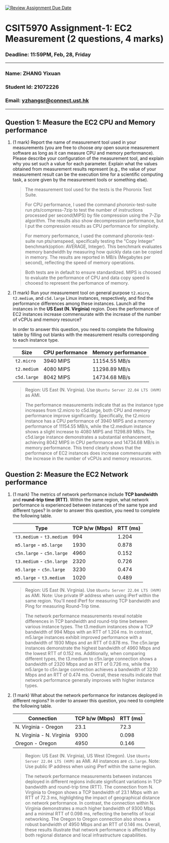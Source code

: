 [![Review Assignment Due Date](https://classroom.github.com/assets/deadline-readme-button-22041afd0340ce965d47ae6ef1cefeee28c7c493a6346c4f15d667ab976d596c.svg)](https://classroom.github.com/a/IAASVEAZ)
# CSIT5970 Assignment-1: EC2 Measurement (2 questions, 4 marks)

### Deadline: 11:59PM, Feb, 28, Friday

---

### Name: ZHANG Yixuan
### Student Id: 21072226
### Email: yzhangsr@connect.ust.hk

---

## Question 1: Measure the EC2 CPU and Memory performance

1. (1 mark) Report the name of measurement tool used in your measurements (you are free to choose *any* open source measurement software as long as it can measure CPU and memory performance). Please describe your configuration of the measurement tool, and explain why you set such a value for each parameter. Explain what the values obtained from measurement results represent (e.g., the value of your measurement result can be the execution time for a scientific computing task, a score given by the measurement tools or something else).

    > The measurement tool used for the tests is the Phoronix Test Suite.

    > For CPU performance, I used the command phoronix-test-suite run pts/compress-7zip to test the number of instructions processed per second(MIPS) by file compression using the 7-Zip algorithm. The results also show decompression performance, but I put the compression results as CPU performance for simplixity.

    > For memory performance, I used the command phoronix-test-suite run pts/ramspeed, specifically testing the "Copy Integer" benchmark(option: AVERAGE, Integer). This benchmark evaluates memory bandwidth by measuring how quickly data can be copied in memory. The results are reported in MB/s (Megabytes per second), reflecting the speed of memory operations.

    > Both tests are in default to ensure standardized. MIPS is choosed to evaluate the performance of CPU and data copy speed is chooesd to represent the perfomance of memory.

1. (1 mark) Run your measurement tool on general purpose `t2.micro`, `t2.medium`, and `c5d.large` Linux instances, respectively, and find the performance differences among these instances. Launch all the instances in the **US East (N. Virginia)** region. Does the performance of EC2 instances increase commensurate with the increase of the number of vCPUs and memory resource?

    In order to answer this question, you need to complete the following table by filling out blanks with the measurement results corresponding to each instance type.

    | Size        | CPU performance | Memory performance |
    | ----------- | --------------- | ------------------ |
    | `t2.micro` |    3940 MIPS             |      11154.55 MB/s              |
    | `t2.medium`  |  4080 MIPS               |   11298.89 MB/s                 |
    | `c5d.large` |   8042 MIPS	              |   14734.68 MB/s                 |

    > Region: US East (N. Virginia). Use `Ubuntu Server 22.04 LTS (HVM)` as AMI.
    
    > The performance measurements indicate that as the instance type increases from t2.micro to c5d.large, both CPU and memory performance improve significantly. Specifically, the t2.micro instance has a CPU performance of 3940 MIPS and a memory performance of 11154.55 MB/s, while the t2.medium instance shows a slight increase to 4080 MIPS and 11298.89 MB/s. The c5d.large instance demonstrates a substantial enhancement, achieving 8042 MIPS in CPU performance and 14734.68 MB/s in memory performance. This trend clearly shows that the performance of EC2 instances does increase commensurate with the increase in the number of vCPUs and memory resources.

## Question 2: Measure the EC2 Network performance

1. (1 mark) The metrics of network performance include **TCP bandwidth** and **round-trip time (RTT)**. Within the same region, what network performance is experienced between instances of the same type and different types? In order to answer this question, you need to complete the following table.

    | Type                      | TCP b/w (Mbps) | RTT (ms) |
    | ------------------------- | -------------- | -------- |
    | `t3.medium` - `t3.medium` |     994           |   1.204       |
    | `m5.large` - `m5.large`   |    1930            |    0.878      |
    | `c5n.large` - `c5n.large` |  4960              |  0.152        |
    | `t3.medium` - `c5n.large` |  2320              | 0.726         |
    | `m5.large` - `c5n.large`  |  3230              |   0.474       |
    | `m5.large` - `t3.medium`  |   1020             |    0.489      |

    > Region: US East (N. Virginia). Use `Ubuntu Server 22.04 LTS (HVM)` as AMI. Note: Use private IP address when using iPerf within the same region. You'll need iPerf for measuring TCP bandwidth and Ping for measuring Round-Trip time.
    
    > The network performance measurements reveal notable differences in TCP bandwidth and round-trip time between various instance types. The t3.medium instances show a TCP bandwidth of 994 Mbps with an RTT of 1.204 ms. In contrast, m5.large instances exhibit improved performance with a bandwidth of 1930 Mbps and an RTT of 0.878 ms. The c5n.large instances demonstrate the highest bandwidth of 4960 Mbps and the lowest RTT of 0.152 ms. Additionally, when comparing different types, the t3.medium to c5n.large connection shows a bandwidth of 2320 Mbps and an RTT of 0.726 ms, while the m5.large to c5n.large connection achieves a bandwidth of 3230 Mbps and an RTT of 0.474 ms. Overall, these results indicate that network performance generally improves with higher instance types.

2. (1 mark) What about the network performance for instances deployed in different regions? In order to answer this question, you need to complete the following table.

    | Connection                | TCP b/w (Mbps) | RTT (ms) |
    | ------------------------- | -------------- | -------- |
    | N. Virginia - Oregon      |   23.1             |   72.3       |
    | N. Virginia - N. Virginia |    9300            |    0.098      |
    | Oregon - Oregon           |    4950            |     0.146   |
 
    > Region: US East (N. Virginia), US West (Oregon). Use `Ubuntu Server 22.04 LTS (HVM)` as AMI. All instances are `c5.large`. Note: Use public IP address when using iPerf within the same region.
    
    > The network performance measurements between instances deployed in different regions indicate significant variations in TCP bandwidth and round-trip time (RTT). The connection from N. Virginia to Oregon shows a TCP bandwidth of 23.1 Mbps with an RTT of 72.3 ms, highlighting the impact of geographical distance on network performance. In contrast, the connection within N. Virginia demonstrates a much higher bandwidth of 9300 Mbps and a minimal RTT of 0.098 ms, reflecting the benefits of local networking. The Oregon to Oregon connection also shows a robust bandwidth of 4950 Mbps and an RTT of 0.146 ms. Overall, these results illustrate that network performance is affected by both regional distance and local infrastructure capabilities.

